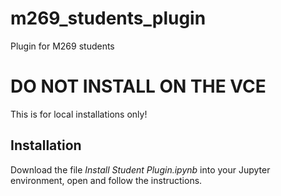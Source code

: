# m269_students_plugin
Plugin for M269 students

# DO NOT INSTALL ON THE VCE
This is for local installations only!

## Installation
Download the file _Install Student Plugin.ipynb_ into your Jupyter environment, open and follow the instructions.
